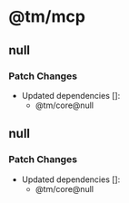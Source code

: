 # @tm/mcp

## null

### Patch Changes

- Updated dependencies []:
  - @tm/core@null

## null

### Patch Changes

- Updated dependencies []:
  - @tm/core@null
